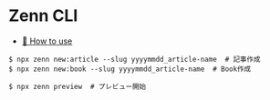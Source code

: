 # Zenn CLI

* [📘 How to use](https://zenn.dev/zenn/articles/zenn-cli-guide)

```
$ npx zenn new:article --slug yyyymmdd_article-name  # 記事作成
$ npx zenn new:book --slug yyyymmdd_article-name  # Book作成

$ npx zenn preview  # プレビュー開始
```